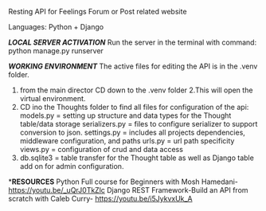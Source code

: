 Resting API for Feelings Forum or Post related website

Languages: Python + Django

***LOCAL SERVER  ACTIVATION***
Run the server in the terminal  with command: python manage.py runserver

***WORKING ENVIRONMENT***
The active files for editing the API is in the .venv folder. 

1. from the main director CD down to the .venv folder
2.This will open the virtual environment.
3. CD ino the Thoughts folder to find all files for configuration of the api:
models.py = setting up structure and data types for the Thought table/data storage
serializers.py = files to configure serializer to support conversion to json. 
settings.py = includes all projects dependencies, middleware configuration, and paths
urls.py = url path specificity
views.py = configuration of crud and data access
4. db.sqlite3 = table transfer for the Thought table as well as Django table add on for admin configuration.  

***RESOURCES**
Python Full course for Beginners with Mosh Hamedani-https://youtu.be/_uQrJ0TkZlc
Django REST Framework-Build an API from scratch with Caleb Curry- https://youtu.be/i5JykvxUk_A